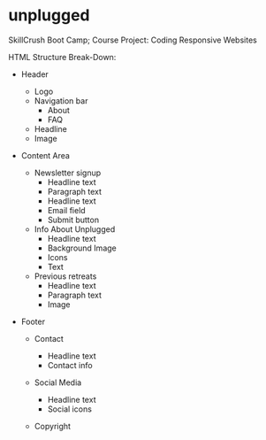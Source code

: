 # unplugged
 SkillCrush Boot Camp; Course Project: Coding Responsive Websites

HTML Structure Break-Down: 

- Header
    - Logo 
    - Navigation bar
        - About 
        - FAQ
    - Headline
    - Image

- Content Area
    - Newsletter signup
        - Headline text
        - Paragraph text
        - Headline text
        - Email field
        - Submit button
    - Info About Unplugged
        - Headline text
        - Background Image
        - Icons
        - Text
    - Previous retreats
        - Headline text
        - Paragraph text
        - Image

- Footer
    - Contact 
        - Headline text
        - Contact info
    - Social Media 
        - Headline text
        - Social icons

    - Copyright


